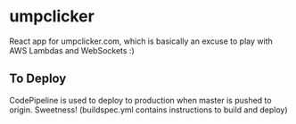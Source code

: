 # umpclicker

React app for umpclicker.com, which is basically an excuse to play with AWS Lambdas and WebSockets :)

## To Deploy

CodePipeline is used to deploy to production when master is pushed to origin. Sweetness! (buildspec.yml contains instructions to build and deploy)
